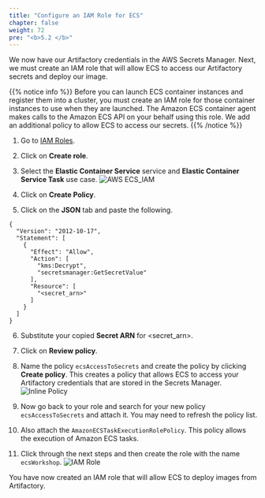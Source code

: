 ```yaml
---
title: "Configure an IAM Role for ECS"
chapter: false
weight: 72
pre: "<b>5.2 </b>"
---
```

We now have our Artifactory credentials in the AWS Secrets Manager. Next, we must create an IAM role that will allow ECS to access our Artifactory secrets and deploy our image. 

{{% notice info %}}
Before you can launch ECS container instances and register them into a cluster, you must create an IAM role for those container instances to use when they are launched. The Amazon ECS container agent makes calls to the Amazon ECS API on your behalf using this role. We add an additional policy to allow ECS to access our secrets.
{{% /notice %}}

1. Go to [IAM Roles](https://us-east-1.console.aws.amazon.com/iam/home?#/roles).
2. Click on **Create role**.
3. Select the **Elastic Container Service** service and **Elastic Container Service Task** use case.
![AWS ECS_IAM](/images/iam-ecs.PNG)

4. Click on **Create Policy**.
5. Click on the **JSON** tab and paste the following.

```
{
  "Version": "2012-10-17",
  "Statement": [
    {
      "Effect": "Allow",
      "Action": [
        "kms:Decrypt",
        "secretsmanager:GetSecretValue"
      ],
      "Resource": [
        "<secret_arn>"   
      ]
    }
  ]
}

```

6. Substitute your copied **Secret ARN** for \<secret_arn\>.

7. Click on **Review policy**.
8. Name the policy ```ecsAccessToSecrets``` and create the policy by clicking **Create policy**. This creates a policy that allows ECS to access your Artifactory credentials that are stored in the Secrets Manager.
![Inline Policy](/images/inline-policy.png)
9. Now go back to your role and search for your new policy ```ecsAccessToSecrets``` and attach it. You may need to refresh the policy list. 
10. Also attach the ```AmazonECSTaskExecutionRolePolicy```. This policy allows the execution of Amazon ECS tasks.
11. Click through the next steps and then create the role with the name ```ecsWorkshop```.
![IAM Role](/images/iam-role.png)

You have now created an IAM role that will allow ECS to deploy images from Artifactory.
